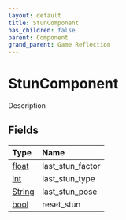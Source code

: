 ```yaml
---
layout: default
title: StunComponent
has_children: false
parent: Component
grand_parent: Game Reflection
---
```

# StunComponent
Description 

## Fields

| Type | Name |
|:----------|:--------------|
| [float](/riftbreaker-wiki/docs/game-reflection/components/float/) | last_stun_factor |
| [int](/riftbreaker-wiki/docs/game-reflection/enums/int/) | last_stun_type |
| [String](/riftbreaker-wiki/docs/game-reflection/components/string/) | last_stun_pose |
| [bool](/riftbreaker-wiki/docs/game-reflection/components/bool/) | reset_stun |

